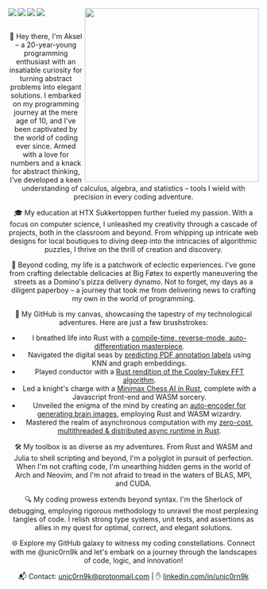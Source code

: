<center>
  
  <image src='https://raw.githubusercontent.com/unic0rn9k/wowitsaraytracer/master/logo.png' align='right' width="350px">

  <image src='https://img.shields.io/badge/-Julia-9558B2?style=for-the-badge&logo=julia&logoColor=white' align=left>
  <image src='https://img.shields.io/badge/rust-%23000000.svg?style=for-the-badge&logo=rust&logoColor=white' align=left>
  <image src='https://img.shields.io/badge/python-3670A0?style=for-the-badge&logo=python&logoColor=ffdd54' align=left>
  <image src='https://img.shields.io/badge/PyTorch-%23EE4C2C.svg?style=for-the-badge&logo=PyTorch&logoColor=white' align=left>

  <br>
  <br>

👋 Hey there, I'm Aksel – a 20-year-young programming enthusiast with an insatiable curiosity for turning abstract problems into elegant solutions. I embarked on my programming journey at the mere age of 10, and I've been captivated by the world of coding ever since. Armed with a love for numbers and a knack for abstract thinking, I've developed a keen understanding of calculus, algebra, and statistics – tools I wield with precision in every coding adventure.

🎓 My education at HTX Sukkertoppen further fueled my passion. With a focus on computer science, I unleashed my creativity through a cascade of projects, both in the classroom and beyond. From whipping up intricate web designs for local boutiques to diving deep into the intricacies of algorithmic puzzles, I thrive on the thrill of creation and discovery.

🧠 Beyond coding, my life is a patchwork of eclectic experiences. I've gone from crafting delectable delicacies at Big Føtex to expertly maneuvering the streets as a Domino's pizza delivery dynamo. Not to forget, my days as a diligent paperboy – a journey that took me from delivering news to crafting my own in the world of programming.

🌟 My GitHub is my canvas, showcasing the tapestry of my technological adventures. Here are just a few brushstrokes:

- I breathed life into Rust with a [compile-time, reverse-mode, auto-differentiation masterpiece](https://github.com/unic0rn9k/autodiff).
- Navigated the digital seas by [predicting PDF annotation labels](https://github.com/unic0rn9k/dsv_recruitment) using KNN and graph embeddings.
- Played conductor with a [Rust rendition of the Cooley-Tukey FFT algorithm](https://github.com/unic0rn9k/fourier-notebook).
- Led a knight's charge with a [Minimax Chess AI in Rust](https://github.com/Bechiscul/chess), complete with a Javascript front-end and WASM sorcery.
- Unveiled the enigma of the mind by creating an [auto-encoder for generating brain images](https://gitlab.com/unic0rn9k/brainctautoencoder), employing Rust and WASM wizardry.
- Mastered the realm of asynchronous computation with my [zero-cost, multithreaded & distributed async runtime in Rust](https://github.com/unic0rn9k/metalmorphosis).

🛠️ My toolbox is as diverse as my adventures. From Rust and WASM and Julia to shell scripting and beyond, I'm a polyglot in pursuit of perfection. When I'm not crafting code, I'm unearthing hidden gems in the world of Arch and Neovim, and I'm not afraid to tread in the waters of BLAS, MPI, and CUDA.

🔍 My coding prowess extends beyond syntax. I'm the Sherlock of debugging, employing rigorous methodology to unravel the most perplexing tangles of code. I relish strong type systems, unit tests, and assertions as allies in my quest for optimal, correct, and elegant solutions.

🌐 Explore my GitHub galaxy to witness my coding constellations. Connect with me @unic0rn9k and let's embark on a journey through the landscapes of code, logic, and innovation!

📬 Contact: unic0rn9k@protonmail.com | ✋ [linkedin.com/in/unic0rn9k](https://linkedin.com/in/unic0rn9k)

</center>
